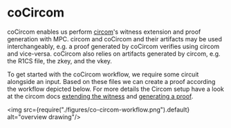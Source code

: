 # coCircom

coCircom enables us perform [circom](../resources/circom)'s witness extension and proof generation with MPC. circom and coCircom and their artifacts may be used interchangeably, e.g. a proof generated by coCircom verifies using circom and vice-versa. coCircom also relies on artifacts generated by circom, e.g. the R1CS file, the zkey, and the vkey.

To get started with the coCircom workflow, we require some circuit alongside an input. Based on these files we can create a proof according the workflow depicted below. For more details the Circom setup have a look at the circom docs [extending the witness](https://docs.circom.io/getting-started/computing-the-witness/) and [generating a proof](https://docs.circom.io/getting-started/proving-circuits/). 

<img src={require("./figures/co-circom-workflow.png").default} alt="overview drawing"/>